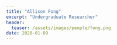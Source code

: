 ```yaml
---
title: "Allison Fong"
excerpt: "Undergraduate Researcher"
header:
  teaser: /assets/images/people/fong.png
date: 2020-01-09
---
```

